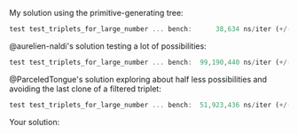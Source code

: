 My solution using the primitive-generating tree:

```rust
test test_triplets_for_large_number ... bench:      38,634 ns/iter (+/- 8,644)
```

@aurelien-naldi's solution testing a lot of possibilities:

```rust
test test_triplets_for_large_number ... bench:  99,190,440 ns/iter (+/- 6,154,965)
```

@ParceledTongue's solution exploring about half less possibilities and avoiding
the last clone of a filtered triplet:

```rust
test test_triplets_for_large_number ... bench:  51,923,436 ns/iter (+/- 6,256,791)
```

Your solution:

```rust

```
